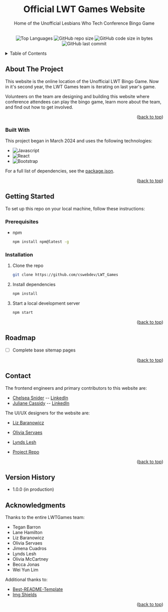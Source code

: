 <a name="readme-top"></a>
<div align="center">

  <h1 align="center">Official LWT Games Website</h1>

  <p align="center">
    Home of the Unofficial Lesbians Who Tech Conference Bingo Game
    <br />
    <br />
    <!-- <a href="https://" target="_blank">Demo</a> -->
    </p>
</div>
<div align="center">

![Top Languages](https://img.shields.io/github/languages/top/cswebdev/LWT_Games)
![GitHub repo size](https://img.shields.io/github/repo-size/cswebdev/LWT_Games)
![GitHub code size in bytes](https://img.shields.io/github/languages/code-size/cswebdev/LWT_Games)
![GitHub last commit](https://img.shields.io/github/last-commit/cswebdev/LWT_Games)
<!-- ![GitHub](https://img.shields.io/github/license/cswebdev/LWT_Games) -->

</div>

<!-- TABLE OF CONTENTS -->
<details>
  <summary>Table of Contents</summary>
  <ol>
    <li>
      <a href="#about-the-project">About The Project</a>
      <ul>
         <!-- <li><a href="#screenshots">Screenshots</a></li> -->
        <!-- <li><a href="#key-features">Key Features</a></li> -->
        <li><a href="#built-with">Built With</a></li>
      </ul>
    </li>
    <li>
      <a href="#getting-started">Getting Started</a>
    </li>
    <li><a href="#usage">Usage</a></li>
    <li><a href="#roadmap">Roadmap</a></li>
    <li><a href="#contributing">Contributing</a></li>
    <!-- <li><a href="#license">License</a></li> -->
    <li><a href="#contact">Contact</a></li>
    <li><a href="#acknowledgments">Acknowledgments</a></li>
  </ol>
</details>

<!-- ABOUT THE PROJECT -->

## About The Project

This website is the online location of the Unofficial LWT Bingo Game. Now in it's
second year, the LWT Games team is iterating on last year's game.

Volunteers on the team are designing and building this website where conference
attendees can play the bingo game, learn more about the team, and find out how to
get involved.

<p align="right">(<a href="#readme-top">back to top</a>)</p>

<!-- ### Screenshots

<p>
  <img src="static/images/screenshots/profile.png" alt="User Profile Page">
  <br>
  <em>User Profile Page</em>
</p>

<p align="right">(<a href="#readme-top">back to top</a>)</p> -->

<!-- ### Key Features
 -->

<!-- <p align="right">(<a href="#readme-top">back to top</a>)</p> -->

### Built With

This project began in March 2024 and uses the following technologies:

- ![Javascript][Javascript]
- ![React][React]
- ![Bootstrap][Bootstrap]

For a full list of dependencies, see the [package.json](https://github.com/cswebdev/LWT_Games/package.json).

<p align="right">(<a href="#readme-top">back to top</a>)</p>

<!-- GETTING STARTED -->

## Getting Started

To set up this repo on your local machine, follow these instructions:

### Prerequisites

* npm
  ```sh
  npm install npm@latest -g

### Installation

1. Clone the repo
   ```sh
   git clone https://github.com/cswebdev/LWT_Games
   ```
2. Install dependencies
   ```sh
   npm install
   ```
3. Start a local development server
    ```sh
    npm start
    ```

<p align="right">(<a href="#readme-top">back to top</a>)</p>

<!-- ROADMAP -->

## Roadmap

- [ ] Complete base sitemap pages

<p align="right">(<a href="#readme-top">back to top</a>)</p>

<!-- CONTRIBUTING -->

<!-- LICENSE -->


<!-- CONTACT -->

## Contact

The frontend engineers and primary contributors to this website are:

- [Chelsea Snider](https://github.com/cswebdev) -- [LinkedIn](https://www.linkedin.com/in/chelsea-snider/)
- [Juliane Cassidy](https://julianecassidy.com) -- [LinkedIn](https://www.linkedin.com/in/julianemcassidy/)

The UI/UX designers for the website are:

- [Liz Baranowicz]()
- [Olivia Servaes]()
- [Lynds Lesh]()

- [Project Repo](https://github.com/cswebdev/LWT_Games)


<p align="right">(<a href="#readme-top">back to top</a>)</p>

<!-- VERSION HISTORY -->

## Version History
- 1.0.0 (in production)

<!-- ACKNOWLEDGMENTS -->

## Acknowledgments

Thanks to the entire LWTGames team:
- Tegan Barron
- Lane Hamilton
- Liz Baranowicz
- Olivia Servaes
- Jimena Cuadros
- Lynds Lesh
- Olivia McCartney
- Becca Jonas
- Wei Yun Lim


Additional thanks to:
- [Best-README-Template](https://github.com/othneildrew/Best-README-Template)
- [Img Shields](https://shields.io)

<p align="right">(<a href="#readme-top">back to top</a>)</p>

<!-- TECHNOLOGY BADGES -->


[Javascript]: https://img.shields.io/badge/Javascript-f7df1e?logo=javascript&logoColor=black
[React]: https://img.shields.io/badge/React-61DAFB?logo=react&logoColor=white
[Bootstrap]: https://img.shields.io/badge/Bootstrap-732ff9?logo=bootstrap&logoColor=white
